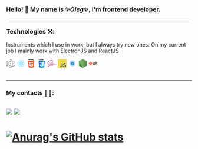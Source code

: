 ### Hello! 👋 My name is ✨*Oleg*✨, I'm frontend developer.

---

### Technologies ⚒:

Instruments which I use in work, but I always try new ones.
On my current job I mainly work with ElectronJS and ReactJS

<div>
    <img height="24" src="https://raw.githubusercontent.com/github/explore/80688e429a7d4ef2fca1e82350fe8e3517d3494d/topics/electron/electron.png">
    <img height="24" src="https://raw.githubusercontent.com/github/explore/80688e429a7d4ef2fca1e82350fe8e3517d3494d/topics/react/react.png">    
    <img height="24" src="https://raw.githubusercontent.com/github/explore/80688e429a7d4ef2fca1e82350fe8e3517d3494d/topics/html/html.png" />
    <img height="24" src="https://raw.githubusercontent.com/github/explore/80688e429a7d4ef2fca1e82350fe8e3517d3494d/topics/css/css.png" />
    <img height="24" src="https://raw.githubusercontent.com/github/explore/80688e429a7d4ef2fca1e82350fe8e3517d3494d/topics/sass/sass.png" />
    <img height="24" src="https://raw.githubusercontent.com/github/explore/80688e429a7d4ef2fca1e82350fe8e3517d3494d/topics/javascript/javascript.png">
    <img height="24" src="https://raw.githubusercontent.com/github/explore/80688e429a7d4ef2fca1e82350fe8e3517d3494d/topics/webpack/webpack.png">
    <img height="24" src="https://raw.githubusercontent.com/github/explore/80688e429a7d4ef2fca1e82350fe8e3517d3494d/topics/nodejs/nodejs.png">
    <img height="24" src="https://raw.githubusercontent.com/github/explore/80688e429a7d4ef2fca1e82350fe8e3517d3494d/topics/git/git.png">
</div>

<br />

---

### My contacts 🖖🏻:

[<img height="24" src="https://cdn.jsdelivr.net/npm/simple-icons@v3/icons/facebook.svg" />][facebook]
[<img height="24" src="https://cdn.jsdelivr.net/npm/simple-icons@v3/icons/linkedin.svg" />][linkedin]
<br />
---
[![Anurag's GitHub stats](https://github-readme-stats.vercel.app/api?username=SidWonder)](https://github.com/anuraghazra/github-readme-stats)
===

[facebook]: https://www.facebook.com/o.mildz/

[linkedin]: https://www.linkedin.com/in/omildzi/

